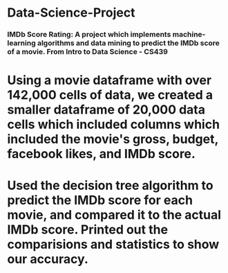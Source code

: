 # Data-Science-Project
### IMDb Score Rating: A project which implements machine-learning algorithms and data mining to predict the IMDb score of a movie. From Intro to Data Science - CS439

# Using a movie dataframe with over 142,000 cells of data, we created a smaller dataframe of 20,000 data cells which included columns which included the movie's gross, budget, facebook likes, and IMDb score.

# Used the decision tree algorithm to predict the IMDb score for each movie, and compared it to the actual IMDb score. Printed out the comparisions and statistics to show our accuracy.
